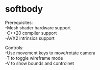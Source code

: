 # softbody

Prerequisites:  
-Mesh shader hardware support  
-C++20 compiler support  
-AVX2 intrinsics support  

Controls:  
-Use movement keys to move/rotate camera  
-T to toggle wireframe mode  
-V to show bounds and controlnet  
